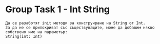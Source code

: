 # Group Task 1 - Int String

```
Да се разаботят init методи за конструиране на String от Int. 
За да не се припокриват със съществуващите, може да добавим някво собствено име на параметър:
String(int: Int)
```